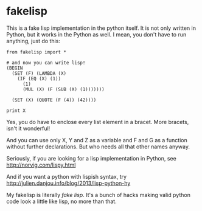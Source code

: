 fakelisp
========

This is a fake lisp implementation in the python itself. It is not only written in Python, but it works in the Python as well. I mean, you don't have to run anything, just do this:

    from fakelisp import *

    # and now you can write lisp!
    (BEGIN
      (SET (F) (LAMBDA (X)
        (IF (EQ (X) (1))
          (1)
          (MUL (X) (F (SUB (X) (1)))))))

      (SET (X) (QUOTE (F (4)) (42))))

    print X

Yes, you do have to enclose every list element in a bracet. More bracets, isn't it wonderful!

And you can use only X, Y and Z as a variable and F and G as a function without further declarations. But who needs all that other names anyway.


Seriously, if you are looking for a lisp implementation in Python, see http://norvig.com/lispy.html

And if you want a python with lispish syntax, try http://julien.danjou.info/blog/2013/lisp-python-hy

My fakelisp is literally _fake lisp_. It's a bunch of hacks making valid python code look a little like lisp, no more than that.
